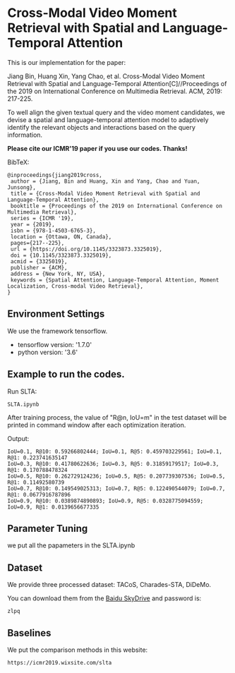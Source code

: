 # Cross-Modal Video Moment Retrieval with Spatial and Language-Temporal Attention
This is our implementation for the paper:

Jiang Bin, Huang Xin, Yang Chao, et al. Cross-Modal Video Moment Retrieval with Spatial and Language-Temporal Attention[C]//Proceedings of the 2019 on International Conference on Multimedia Retrieval. ACM, 2019: 217-225.

To well align the given textual query and the video moment candidates, we devise a spatial and language-temporal attention model to adaptively identify the relevant objects and interactions based on the query information.

**Please cite our ICMR'19 paper if you use our codes. Thanks!** 

BibTeX:

```
@inproceedings{jiang2019cross,
 author = {Jiang, Bin and Huang, Xin and Yang, Chao and Yuan, Junsong},
 title = {Cross-Modal Video Moment Retrieval with Spatial and Language-Temporal Attention},
 booktitle = {Proceedings of the 2019 on International Conference on Multimedia Retrieval},
 series = {ICMR '19},
 year = {2019},
 isbn = {978-1-4503-6765-3},
 location = {Ottawa, ON, Canada},
 pages={217--225},
 url = {https://doi.org/10.1145/3323873.3325019},
 doi = {10.1145/3323873.3325019},
 acmid = {3325019},
 publisher = {ACM},
 address = {New York, NY, USA},
 keywords = {Spatial Attention, Language-Temporal Attention, Moment Localization, Cross-modal Video Retrieval},
}
```


## Environment Settings
We use the framework tensorflow. 
- tensorflow version:  '1.7.0'
- python version: '3.6'

## Example to run the codes.

Run SLTA:

```
SLTA.ipynb
```

After training process, the value of "R@n, IoU=m" in the test dataset will be printed in command window after each optimization iteration.

Output:

```
IoU=0.1, R@10: 0.59266802444; IoU=0.1, R@5: 0.459703229561; IoU=0.1, R@1: 0.223741635147
IoU=0.3, R@10: 0.41780622636; IoU=0.3, R@5: 0.31859179517; IoU=0.3, R@1: 0.170788478324
IoU=0.5, R@10: 0.262729124236; IoU=0.5, R@5: 0.207739307536; IoU=0.5, R@1: 0.11492580739
IoU=0.7, R@10: 0.149549025313; IoU=0.7, R@5: 0.122490544079; IoU=0.7, R@1: 0.0677916787896
IoU=0.9, R@10: 0.0389874890893; IoU=0.9, R@5: 0.0328775094559; IoU=0.9, R@1: 0.0139656677335
```


## Parameter Tuning

we put all the papameters in the SLTA.ipynb

## Dataset

We provide three processed dataset: TACoS, Charades-STA, DiDeMo.

You can download them from the [Baidu SkyDrive](https://pan.baidu.com/s/1AFrUYKJ_iiZXwhK2I10lVA) and password is:

```
zlpq
```

## Baselines

We put the comparison methods in this website:

```
https://icmr2019.wixsite.com/slta
```

